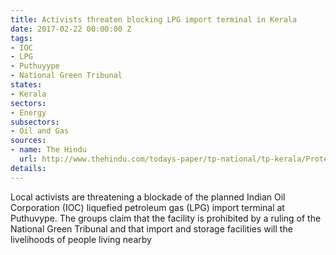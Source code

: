 ```yaml
---
title: Activists threaten blocking LPG import terminal in Kerala
date: 2017-02-22 00:00:00 Z
tags:
- IOC
- LPG
- Puthuyype
- National Green Tribunal
states:
- Kerala
sectors:
- Energy
subsectors:
- Oil and Gas
sources:
- name: The Hindu
  url: http://www.thehindu.com/todays-paper/tp-national/tp-kerala/Protest-against-LPG-terminal-at-Puthuvype/article17304637.ece
details: 
---
```


Local activists are threatening a blockade of the planned Indian Oil Corporation (IOC) liquefied petroleum gas (LPG) import terminal at Puthuvype. The groups claim that the facility is prohibited by a ruling of the National Green Tribunal and that import and storage facilities will the livelihoods of people living nearby
